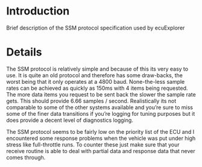 # Introduction #

Brief description of the SSM protocol specification used by ecuExplorer


# Details #

The SSM protocol is relatively simple and because of this its very easy to use.  It is quite an old protocol and therefore has some draw-backs, the worst being that it only operates at a 4800 baud.  None-the-less sample rates can be achieved as quickly as 150ms with 4 items being requested. The more data items you request to be sent back the slower the sample rate gets. This should provide 6.66 samples / second.  Realistically its not comparable to some of the other systems available and you’re sure to miss some of the finer data transitions if you’re logging for tuning purposes but it does provide a decent level of diagnostics logging.

The SSM protocol seems to be fairly low on the priority list of the ECU and I encountered some response problems when the vehicle was put under high stress like full-throttle runs.  To counter these just make sure that your receive routine is able to deal with partial data and response data that never comes through.